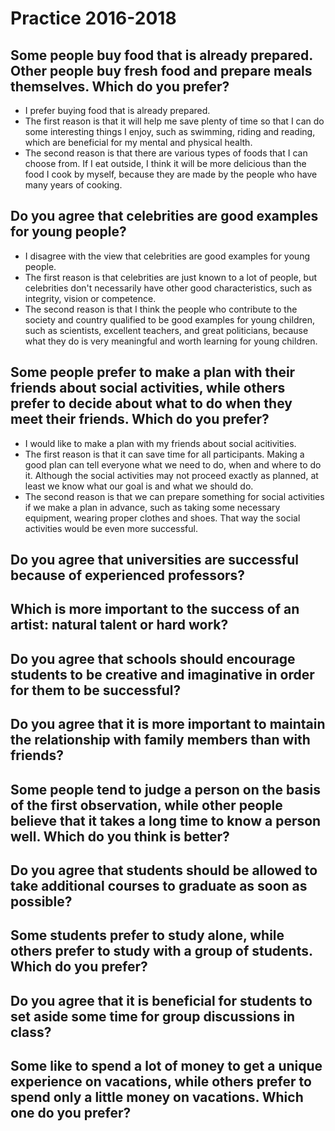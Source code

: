 # Practice 2016-2018

## Some people buy food that is already prepared. Other people buy fresh food and prepare meals themselves. Which do you prefer?
+ I prefer buying food that is already prepared. 
+ The first reason is that it will help me save plenty of time so that I can do some interesting things I enjoy, such as swimming, riding and reading, which are beneficial for my mental and physical health. 
+ The second reason is that there are various types of foods that I can choose from. If I eat outside, I think it will be more delicious than the food I cook by myself, because they are made by the people who have many years of cooking.

##  Do you agree that celebrities are good examples for young people? 
+ I disagree with the view that celebrities are good examples for young people.
+ The first reason is that celebrities are just known to a lot of people, but celebrities don't necessarily have other good characteristics, such as integrity, vision or competence.
+ The second reason is that I think the people who contribute to the society and country qualified to be good examples for young children, such as scientists, excellent teachers, and great politicians, because what they do is very meaningful and worth learning for young children.

## Some people prefer to make a plan with their friends about social activities, while others prefer to decide about what to do when they meet their friends. Which do you prefer?
+ I would like to make a plan with my friends about social acitivities.
+ The first reason is that it can save time for all participants. Making a good plan can tell everyone what we need to do, when and where to do it. Although the social activities may not proceed exactly as planned, at least we know what our goal is and what we should do.
+ The second reason is that we can prepare something for social activities if we make a plan in advance, such as taking some necessary equipment, wearing proper clothes and shoes. That way the social activities would be even more successful.

## Do you agree that universities are successful because of experienced professors?

## Which is  more  important  to  the  success  of  an  artist:  natural  talent  or  hard  work? 

## Do  you  agree  that  schools  should  encourage  students  to  be  creative  and  imaginative  in order for them to be successful?

## Do you agree that it is more important to maintain the relationship with family members than with friends? 

## Some  people  tend  to  judge  a  person  on  the  basis  of  the  first  observation,  while  other people believe that it takes a long time to know a person well. Which do you think is better?

##  Do  you  agree  that  students  should  be  allowed  to  take  additional  courses  to  graduate  as soon as possible?

## Some students prefer to study alone, while others prefer to study with a group of students. Which do you prefer? 

## Do you agree that it is beneficial for students to set aside some time for group discussions in class?

## Some like to spend a lot of money to get a unique experience on vacations, while others prefer to spend only a little money on vacations. Which one do you prefer?